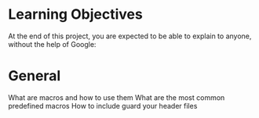 # Learning Objectives
At the end of this project, you are expected to be able to explain to anyone, without the help of Google:

# General
What are macros and how to use them
What are the most common predefined macros
How to include guard your header files
